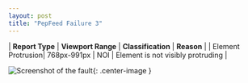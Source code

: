 ```yaml
---
layout: post
title: "PepFeed Failure 3"
---
```

| **Report Type** | **Viewport Range** | **Classification** | **Reason** |
| Element Protrusion| 768px-991px | NOI | Element is not visibly protruding | 

![Screenshot of the fault](../../../assets/images/PepFeed/fault3/overflow-Width879.png){: .center-image }